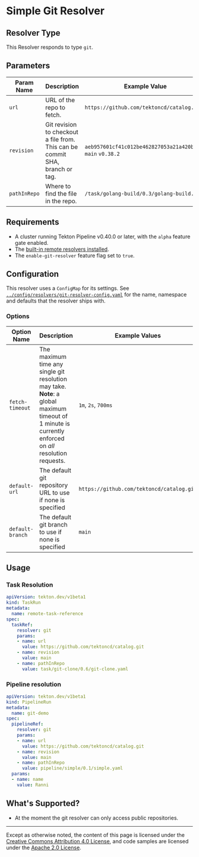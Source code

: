 # Simple Git Resolver

## Resolver Type

This Resolver responds to type `git`.

## Parameters

| Param Name | Description                                                                  | Example Value                                               |
|------------|------------------------------------------------------------------------------|-------------------------------------------------------------|
| `url`      | URL of the repo to fetch.                                                    | `https://github.com/tektoncd/catalog.git`                   |
| `revision` | Git revision to checkout a file from. This can be commit SHA, branch or tag. | `aeb957601cf41c012be462827053a21a420befca` `main` `v0.38.2` |
| `pathInRepo` | Where to find the file in the repo.                                        | `/task/golang-build/0.3/golang-build.yaml`                  |

## Requirements

- A cluster running Tekton Pipeline v0.40.0 or later, with the `alpha` feature gate enabled.
- The [built-in remote resolvers installed](./install.md#installing-and-configuring-remote-task-and-pipeline-resolution).
- The `enable-git-resolver` feature flag set to `true`.

## Configuration

This resolver uses a `ConfigMap` for its settings. See
[`../config/resolvers/git-resolver-config.yaml`](../config/resolvers/git-resolver-config.yaml)
for the name, namespace and defaults that the resolver ships with.

### Options

| Option Name      | Description                                                                                                                                             | Example Values                            |
|------------------|---------------------------------------------------------------------------------------------------------------------------------------------------------|-------------------------------------------|
| `fetch-timeout`  | The maximum time any single git resolution may take. **Note**: a global maximum timeout of 1 minute is currently enforced on _all_ resolution requests. | `1m`, `2s`, `700ms`                       |
| `default-url`    | The default git repository URL to use if none is specified                                                                                              | `https://github.com/tektoncd/catalog.git` |
| `default-branch` | The default git branch to use if none is specified                                                                                                      | `main`                                    |

## Usage

### Task Resolution

```yaml
apiVersion: tekton.dev/v1beta1
kind: TaskRun
metadata:
  name: remote-task-reference
spec:
  taskRef:
    resolver: git
    params:
    - name: url
      value: https://github.com/tektoncd/catalog.git
    - name: revision
      value: main
    - name: pathInRepo
      value: task/git-clone/0.6/git-clone.yaml
```

### Pipeline resolution

```yaml
apiVersion: tekton.dev/v1beta1
kind: PipelineRun
metadata:
  name: git-demo
spec:
  pipelineRef:
    resolver: git
    params:
    - name: url
      value: https://github.com/tektoncd/catalog.git
    - name: revision
      value: main
    - name: pathInRepo
      value: pipeline/simple/0.1/simple.yaml
  params:
  - name: name
    value: Ranni
```

## What's Supported?

- At the moment the git resolver can only access public repositories.

---

Except as otherwise noted, the content of this page is licensed under the
[Creative Commons Attribution 4.0 License](https://creativecommons.org/licenses/by/4.0/),
and code samples are licensed under the
[Apache 2.0 License](https://www.apache.org/licenses/LICENSE-2.0).

